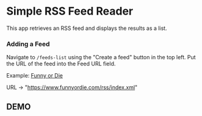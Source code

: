 # Simple RSS Feed Reader

This app retrieves an RSS feed and displays the results as a list.

### Adding a Feed

Navigate to `/feeds-list` using the "Create a feed" button in the top left. Put the URL of the feed into the Feed URL field.

Example: [Funny or Die](https://www.funnyordie.com/)

URL -> "https://www.funnyordie.com/rss/index.xml"

## DEMO
